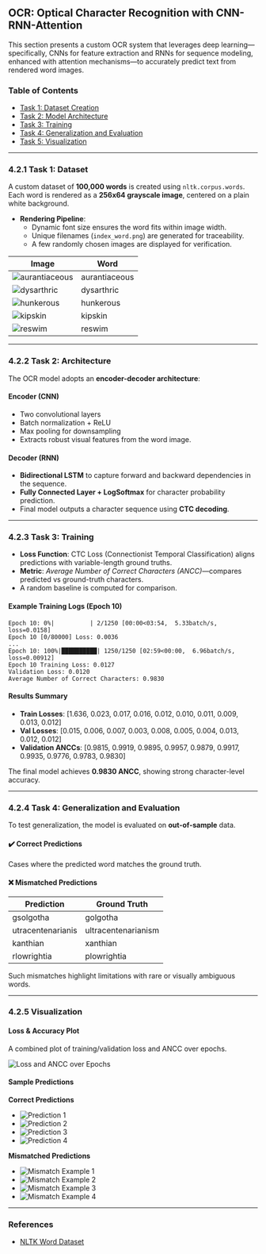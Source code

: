 ## OCR: Optical Character Recognition with CNN-RNN-Attention

This section presents a custom OCR system that leverages deep learning—specifically, CNNs for feature extraction and RNNs for sequence modeling, enhanced with attention mechanisms—to accurately predict text from rendered word images.

### Table of Contents
- [Task 1: Dataset Creation](#421-task-1-dataset)
- [Task 2: Model Architecture](#422-task-2-architecture)
- [Task 3: Training](#423-task-3-training)
- [Task 4: Generalization and Evaluation](#424-task-4-generalization-and-evaluation)
- [Task 5: Visualization](#425-visualization)

---

### 4.2.1 Task 1: Dataset

A custom dataset of **100,000 words** is created using `nltk.corpus.words`. Each word is rendered as a **256x64 grayscale image**, centered on a plain white background.

- **Rendering Pipeline**:
  - Dynamic font size ensures the word fits within image width.
  - Unique filenames (`index_word.png`) are generated for traceability.
  - A few randomly chosen images are displayed for verification.

| Image | Word |
|-------|------|
| ![aurantiaceous](figures/OCR/0_aurantiaceous.png) | aurantiaceous |
| ![dysarthric](figures/OCR/0_dysarthric.png)       | dysarthric    |
| ![hunkerous](figures/OCR/0_hunkerous.png)         | hunkerous     |
| ![kipskin](figures/OCR/0_kipskin.png)             | kipskin       |
| ![reswim](figures/OCR/0_reswim.png)               | reswim        |

---

### 4.2.2 Task 2: Architecture

The OCR model adopts an **encoder-decoder architecture**:

#### Encoder (CNN)
- Two convolutional layers
- Batch normalization + ReLU
- Max pooling for downsampling
- Extracts robust visual features from the word image.

#### Decoder (RNN)
- **Bidirectional LSTM** to capture forward and backward dependencies in the sequence.
- **Fully Connected Layer + LogSoftmax** for character probability prediction.
- Final model outputs a character sequence using **CTC decoding**.

---

### 4.2.3 Task 3: Training

- **Loss Function**: CTC Loss (Connectionist Temporal Classification) aligns predictions with variable-length ground truths.
- **Metric**: *Average Number of Correct Characters (ANCC)*—compares predicted vs ground-truth characters.
- A random baseline is computed for comparison.

#### Example Training Logs (Epoch 10)
```
Epoch 10: 0%|          | 2/1250 [00:00<03:54,  5.33batch/s, loss=0.0158] 
Epoch 10 [0/80000] Loss: 0.0036
...
Epoch 10: 100%|██████████| 1250/1250 [02:59<00:00,  6.96batch/s, loss=0.00912]
Epoch 10 Training Loss: 0.0127
Validation Loss: 0.0120
Average Number of Correct Characters: 0.9830
```

#### Results Summary
- **Train Losses**: [1.636, 0.023, 0.017, 0.016, 0.012, 0.010, 0.011, 0.009, 0.013, 0.012]  
- **Val Losses**: [0.015, 0.006, 0.007, 0.003, 0.008, 0.005, 0.004, 0.013, 0.012, 0.012]  
- **Validation ANCCs**: [0.9815, 0.9919, 0.9895, 0.9957, 0.9879, 0.9917, 0.9935, 0.9776, 0.9783, 0.9830]

The final model achieves **0.9830 ANCC**, showing strong character-level accuracy.

---

### 4.2.4 Task 4: Generalization and Evaluation

To test generalization, the model is evaluated on **out-of-sample** data.

#### ✔️ Correct Predictions
Cases where the predicted word matches the ground truth.

#### ❌ Mismatched Predictions
| Prediction          | Ground Truth         |
|---------------------|----------------------|
| gsolgotha           | golgotha             |
| utracentenarianis   | ultracentenarianism |
| kanthian            | xanthian            |
| rlowrightia         | plowrightia         |

Such mismatches highlight limitations with rare or visually ambiguous words.

---

### 4.2.5 Visualization

#### Loss & Accuracy Plot
A combined plot of training/validation loss and ANCC over epochs.

![Loss and ANCC over Epochs](figures/OCR/loss_ancc.png)

#### Sample Predictions

**Correct Predictions**
- ![Prediction 1](figures/predictions/prediction_141.png)
- ![Prediction 2](figures/predictions/prediction_106.png)
- ![Prediction 3](figures/predictions/prediction_79.png)
- ![Prediction 4](figures/predictions/prediction_78.png)

**Mismatched Predictions**
- ![Mismatch Example 1](figures/mismatches/mismatch_154.png)
- ![Mismatch Example 2](figures/mismatches/mismatch_6.png)
- ![Mismatch Example 3](figures/mismatches/mismatch_56.png)
- ![Mismatch Example 4](figures/mismatches/mismatch_63.png)

---

### References
- [NLTK Word Dataset](https://www.nltk.org/)
